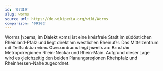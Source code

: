```yaml
---
id: '07319'
slug: worms
source_url: https://de.wikipedia.org/wiki/Worms
comparison: '09162'
---
```


Worms [vɔʁms, im Dialekt vɔms] ist eine kreisfreie Stadt im südöstlichen Rheinland-Pfalz und liegt direkt am westlichen Rheinufer. Das Mittelzentrum mit Teilfunktion eines Oberzentrums liegt jeweils am Rand der Metropolregionen Rhein-Neckar und Rhein-Main. Aufgrund dieser Lage wird es gleichzeitig den beiden Planungsregionen Rheinpfalz und Rheinhessen-Nahe zugeordnet.
